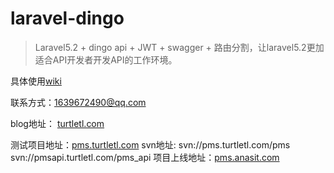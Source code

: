 # laravel-dingo

> Laravel5.2 + dingo api + JWT + swagger + 路由分割，让laravel5.2更加适合API开发者开发API的工作环境。

具体使用[wiki](https://github.com/turtleliangzi/laravel-dingo/wiki)

联系方式：1639672490@qq.com

blog地址： [turtletl.com](http://www.turtletl.com)


测试项目地址：[pms.turtletl.com](http://pms.turtletl.com)
svn地址: svn://pms.turtletl.com/pms    svn://pmsapi.turtletl.com/pms_api
项目上线地址：[pms.anasit.com](http://pms.anasit.com)
